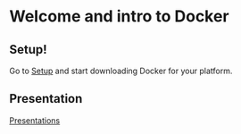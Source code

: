 # Welcome and intro to Docker

## Setup!

Go to [Setup](setup.md) and start downloading Docker for your platform.

## Presentation

[Presentations](presentations)

